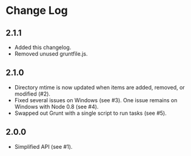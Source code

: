 # Change Log

## 2.1.1

 * Added this changelog.
 * Removed unused gruntfile.js.

## 2.1.0

 * Directory mtime is now updated when items are added, removed, or modified (#2).
 * Fixed several issues on Windows (see #3).  One issue remains on Windows with Node 0.8 (see #4).
 * Swapped out Grunt with a single script to run tasks (see #5).

## 2.0.0

 * Simplified API (see #1).
